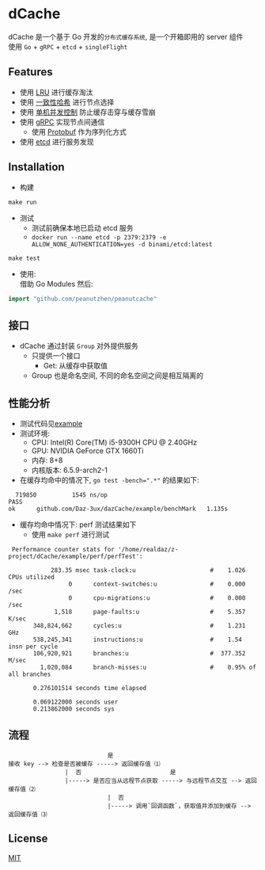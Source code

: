 # dCache
dCache 是一个基于 Go 开发的`分布式缓存系统`, 是一个开箱即用的 server 组件   
使用 `Go` + `gRPC` + `etcd` + `singleFlight`


## Features
- 使用 [LRU](./dCache/lru/README.md) 进行缓存淘汰
- 使用 [一致性哈希](./dCache/consistentHash/README.md) 进行节点选择
- 使用 [单机并发控制](./dCache/singleFlight/README.md) 防止缓存击穿与缓存雪崩
- 使用 [gRPC](./dCache/dCachePB/README.md) 实现节点间通信
  - 使用 [Protobuf](./dCache/dCachePB/README.md) 作为序列化方式
- 使用 [etcd](./dCache/register/README.md) 进行服务发现

## Installation
- 构建
```shell
make run
```
- 测试
  - 测试前确保本地已启动 etcd 服务
  - `docker run --name etcd -p 2379:2379 -e ALLOW_NONE_AUTHENTICATION=yes -d binami/etcd:latest`
```shell
make test
```

- 使用:  
借助 Go Modules 然后:
```go
import "github.com/peanutzhen/peanutcache"
```

## 接口
- dCache 通过封装 `Group` 对外提供服务
  - 只提供一个接口
    - Get: 从缓存中获取值
  - Group 也是命名空间, 不同的命名空间之间是相互隔离的

## 性能分析
- 测试代码见[example](./example)
- 测试环境:
  - CPU: Intel(R) Core(TM) i5-9300H CPU @ 2.40GHz
  - GPU: NVIDIA GeForce GTX 1660Ti
  - 内存: 8+8
  - 内核版本: 6.5.9-arch2-1
- 在缓存均命中的情况下, `go test -bench=".*"` 的结果如下:
```shell
  719850	      1545 ns/op
PASS
ok  	github.com/Daz-3ux/dazCache/example/benchMark	1.135s
```
- 缓存均命中情况下: perf 测试结果如下
  - 使用 `make perf` 进行测试
```shell
 Performance counter stats for '/home/realdaz/z-project/dCache/example/perf/perfTest':

            283.35 msec task-clock:u                     #    1.026 CPUs utilized
                 0      context-switches:u               #    0.000 /sec
                 0      cpu-migrations:u                 #    0.000 /sec
             1,518      page-faults:u                    #    5.357 K/sec
       348,824,662      cycles:u                         #    1.231 GHz
       538,245,341      instructions:u                   #    1.54  insn per cycle
       106,920,921      branches:u                       #  377.352 M/sec
         1,020,084      branch-misses:u                  #    0.95% of all branches

       0.276101514 seconds time elapsed

       0.069122000 seconds user
       0.213862000 seconds sys
```

## 流程
```
                            是
接收 key --> 检查是否被缓存 -----> 返回缓存值 ⑴
                |  否                         是
                |-----> 是否应当从远程节点获取 -----> 与远程节点交互 --> 返回缓存值 ⑵
                            |  否
                            |-----> 调用`回调函数`，获取值并添加到缓存 --> 返回缓存值 ⑶
```

## License
[MIT](https://choosealicense.com/licenses/mit/)

